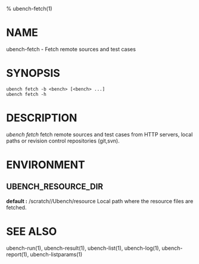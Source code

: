 % ubench-fetch(1)

# NAME

ubench-fetch -  Fetch remote sources and test cases

# SYNOPSIS

    ubench fetch -b <bench> [<bench> ...] 
    ubench fetch -h

# DESCRIPTION

*ubench fetch* fetch remote sources and test cases from HTTP servers, local paths or revision control repositories (git,svn).


# ENVIRONMENT
  
## UBENCH_RESOURCE_DIR

  **default :** /scratch/<user>/Ubench/resource
  Local path where the resource files are fetched.
  

# SEE ALSO

ubench-run(1), ubench-result(1), ubench-list(1), ubench-log(1), ubench-report(1), ubench-listparams(1)
